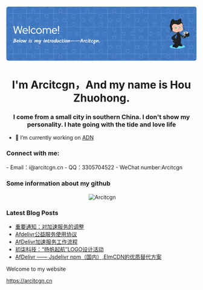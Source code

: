 <p align="center"><img src="1.png"></p>

<h1 align="center">I'm Arcitcgn，And my name is Hou Zhuohong.</h1>
<h3 align="center">I come from a small city in southern China. I don't show my personality. I hate going with the tide and love life</h3>

- 🔭 I’m currently working on [ADN](https://arcitcgn.cn/171.html)

<h3 align="left">Connect with me:</h3>
<p align="left">
- Email：i@arcitcgn.cn
- QQ：3305704522
- WeChat number:Arcitcgn
</p>

<h3>Some information about my github </h3>
<p align="center">&nbsp;<img align="center" src="https://github-readme-stats.vercel.app/api?username=Arcitcgn&show_icons=true&locale=en&theme=blue-green" alt="Arcitcgn" /></p>

<h3>Latest Blog Posts</h3>

<!-- BLOG-POST-LIST:START -->
- [重要通知：对加速服务的调整](https://arcitcgn.cn/192.html)
- [Afdelivr公益服务使用协议](https://arcitcgn.cn/189.html)
- [AfDelivr加速服务工作流程](https://arcitcgn.cn/185.html)
- [初柒科技：“扬帆起航”LOGO设计活动](https://arcitcgn.cn/181.html)
- [AfDelivr —— Jsdelivr npm（国内）,ElmCDN的优质替代方案](https://arcitcgn.cn/171.html)
<!-- BLOG-POST-LIST:END -->

Welcome to my website

https://arcitcgn.cn
